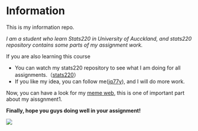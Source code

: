 # Information

This is my information repo.

*I am a student who learn Stats220 in University of Aucckland, and stats220 repository contains some parts of my assignment work.*

If you are also learning this course

* You can watch my stats220 repository to see what I am doing for all assignments.（[stats220](https://github.com/jq77y/stats220)）
* If you like my idea, you can follow me([jq77y](https://github.com/jq77y)), and I will do more work. 

Now, you can have a look for my [meme web](https://github.com/jq77y/stats220/blob/main/index.md), this is one of important part about my aissgnment1.

**Finally, hope you guys doing well in your assignment!**

![](https://media1.giphy.com/media/j1Xyt3DHfJcmk/200w.gif?cid=82a1493buhsntb4b97tmnl94oyhgxy57j1j9cgnpmxbtennc&rid=200w.gif&ct=g)
